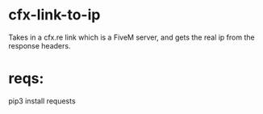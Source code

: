 # cfx-link-to-ip

Takes in a cfx.re link which is a FiveM server, and gets the real ip from the response headers.

# reqs:
pip3 install requests
